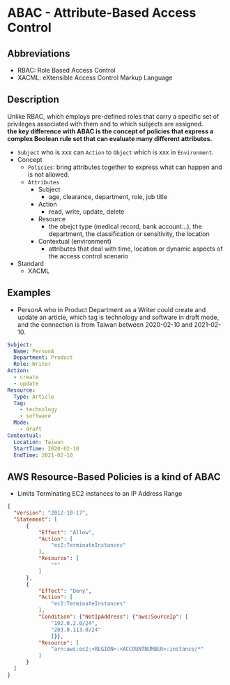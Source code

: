 # ABAC - Attribute-Based Access Control

## Abbreviations

- RBAC: Role Based Access Control
- XACML: eXtensible Access Control Markup Language

## Description
>
Unlike RBAC, which employs pre-defined roles that carry a specific set of privileges associated with them and to which subjects are assigned.  
__the key difference with ABAC is the concept of policies that express a complex Boolean rule set that can evaluate many different attributes.__

- `Subject` who is xxx can `Action` to `Object` which is xxx in `Environment`.
- Concept
  - `Policies`: bring attributes together to express what can happen and is not allowed.
  - `Attributes`
    - Subject
      - age, clearance, department, role, job title
    - Action
      - read, write, update, delete
    - Resource
      - the obejct type (medical record, bank account...), the department, the classification or sensitivity, the location
    - Contextual (environment)
      - attributes that deal with time, location or dynamic aspects of the access control scenario
- Standard
  - XACML

## Examples

- PersonA who in Product Department as a Writer could create and update an article, which tag is technology and software in draft mode, and the connection is from Taiwan between 2020-02-10 and 2021-02-10.

```yml
Subject:
  Name: PersonA
  Department: Product
  Role: Writer
Action:
  - create
  - update
Resource:
  Type: Article
  Tag:
    - technology
    - software
  Mode:
    - draft
Contextual:
  Location: Taiwan
  StartTime: 2020-02-10
  EndTime: 2021-02-10
```

## AWS Resource-Based Policies is a kind of ABAC

- Limits Terminating EC2 instances to an IP Address Range

```json
{
  "Version": "2012-10-17",
  "Statement": [
      {
          "Effect": "Allow",
          "Action": [
              "ec2:TerminateInstances"
          ],
          "Resource": [
              "*"
          ]
      },
      {
          "Effect": "Deny",
          "Action": [
              "ec2:TerminateInstances"
          ],
          "Condition": {"NotIpAddress": {"aws:SourceIp": [
              "192.0.2.0/24",
              "203.0.113.0/24"
              ]}},
          "Resource": [
              "arn:aws:ec2:<REGION>:<ACCOUNTNUMBER>:instance/*"
          ]
      }
  ]
}
```